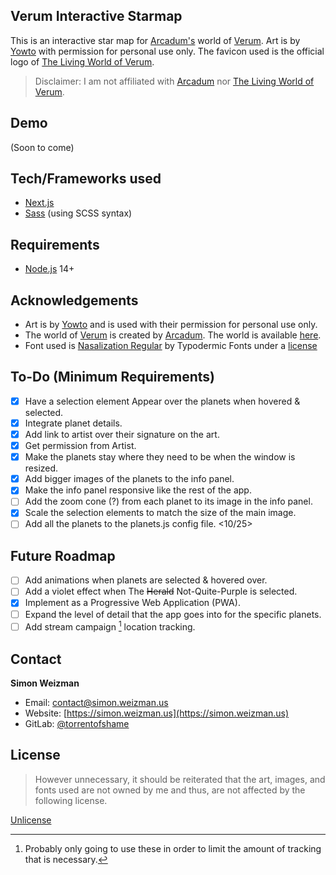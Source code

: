 ## Verum Interactive Starmap
This is an interactive star map for [Arcadum's](https://twitter.com/GloriousArcadum) world of [Verum](https://www.worldanvil.com/w/verum-arcadum). Art is by [Yowto](https://twitter.com/yowto_) with permission for personal use only. The favicon used is the official logo of [The Living World of Verum](https://twitter.com/WorldOfVerum).

> Disclaimer: I am not affiliated with [Arcadum](https://twitter.com/GloriousArcadum) nor [The Living World of Verum](https://twitter.com/WorldOfVerum).

## Demo
(Soon to come)

## Tech/Frameworks used
- [Next.js](https://nextjs.org)
- [Sass](http://sass-lang.com) (using SCSS syntax)

## Requirements
- [Node.js](https://nodejs.org/en/) 14+

## Acknowledgements
- Art is by [Yowto](https://twitter.com/yowto_) and is used with their permission for personal use only.
- The world of [Verum](https://www.worldanvil.com/w/verum-arcadum) is created by [Arcadum](https://twitter.com/GloriousArcadum). The world is available [here](https://www.worldanvil.com/w/verum-arcadum).
- Font used is [Nasalization Regular](https://typodermicfonts.com/nasalization/) by Typodermic Fonts under a [license](https://www.fontspring.com/licenses/typodermic/webfont)

## To-Do (Minimum Requirements)
- [x] Have a selection element Appear over the planets when hovered & selected.
- [x] Integrate planet details.
- [x] Add link to artist over their signature on the art.
- [x] Get permission from Artist.
- [x] Make the planets stay where they need to be when the window is resized.
- [x] Add bigger images of the planets to the info panel.
- [x] Make the info panel responsive like the rest of the app.
- [ ] Add the zoom cone (?) from each planet to its image in the info panel.
- [x] Scale the selection elements to match the size of the main image.
- [ ] Add all the planets to the planets.js config file. <10/25>

## Future Roadmap
- [ ] Add animations when planets are selected & hovered over.
- [ ] Add a violet effect when The ~~Herald~~ Not-Quite-Purple is selected.
- [x] Implement as a Progressive Web Application (PWA).
- [ ] Expand the level of detail that the app goes into for the specific planets.
- [ ] Add stream campaign [^1] location tracking.

[^1]: Probably only going to use these in order to limit the amount of tracking that is necessary.

## Contact
**Simon Weizman**
- Email: [contact@simon.weizman.us](mailto://contact@simon.weizman.us)
- Website: [https://simon.weizman.us](https://simon.weizman.us)
- GitLab: [@torrentofshame](https://gitlab.com/torrentofshame/)

## License
> However unnecessary, it should be reiterated that the art, images, and fonts used are not owned by me and thus, are not affected by the following license.

[Unlicense](https://choosealicense.com/licenses/unlicense/)
